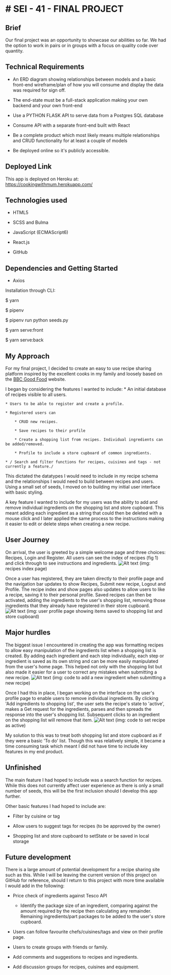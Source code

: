 # # SEI - 41 - FINAL PROJECT
## Brief
Our final project was an opportunity to showcase our abilities so far. We had the option to work in pairs or in groups with a focus on quality code over  quantity.

## Technical Requirements
* An ERD diagram showing relationships between models and a basic front-end wireframe/plan of how you will consume and display the data was required for sign off.

* The end-state must be a full-stack application making your own backend and your own front-end

* Use a PYTHON FLASK API to serve data from a Postgres SQL database

* Consume API with a separate front-end built with React

* Be a complete product which most likely means multiple relationships and CRUD functionality for at least a couple of models

* Be deployed online so it's publicly accessible.

## Deployed Link

This app is deployed on Heroku at: https://cookingwithmum.herokuapp.com/

## Technologies used
* HTML5

* SCSS and Bulma

* JavaScript (ECMAScript6)

* React.js

* GitHub

## Dependencies and Getting Started
* Axios

Installation through CLI:
<!-- to install JavaScript Packages: -->
$ yarn
<!-- to install Python packages: -->
$ pipenv
<!--Then to seed the database: -->
$ pipenv run python seeds.py
<!-- Run the frontend in your localhost: -->
$ yarn serve:front
<!-- Run the backend in your localhost: -->
$ yarn serve:back

## My Approach
For my final project, I decided to create an easy to use recipe sharing platform inspired by the excellent cooks in my family and loosely based on the  [BBC Good Food](https://www.bbcgoodfood.com/)  website.

I began by considering the features I wanted to include:
	* An initial database of recipes visible to all users.

	* Users to be able to register and create a profile.

	* Registered users can

		* CRUD new recipes.

		* Save recipes to their profile

		* Create a shopping list from recipes. Individual ingredients can be added/removed.

		* Profile to include a store cupboard of common ingredients.

	* / Search and filter functions for recipes, cuisines and tags - not currently a feature./

This dictated the datatypes I would need to include in my recipe schema and the relationships I would need to build between recipes and users. Using a small set of seeds, I moved on to building my initial user interface with basic styling.

A key feature I wanted to include for my users was the ability to add and remove individual ingredients on the shopping list and store cupboard. This meant adding each ingredient as a string that could then be deleted with a mouse click and I later applied the same process to the instructions making it easier to edit or delete steps when creating a new recipe.

## User Journey
On arrival, the user is greeted by a simple welcome page and three choices: Recipes, Login and Register. All users can see the index of recipes (fig 1) and click through to see instructions and ingredients.
![Alt text](./src/assets/readme/index.jpg?raw=true "Title")
(img: recipes index page)

Once a user has registered, they are taken directly to their profile page and the navigation bar updates to show Recipes, Submit new recipe, Logout and Profile. The recipe index and show pages also updates to allow users to like a recipe, saving it to their personal profile. Saved recipes can then be activated, adding the ingredients to the user's shopping list, removing those ingredients that they already have registered in their store cupboard.
![Alt text](./src/assets/readme/profile.jpg?raw=true "Title")
(img: user profile page showing items saved to shopping list and store cupboard)

## Major hurdles
The biggest issue I encountered in creating the app was formatting recipes to allow easy manipulation of the ingredients list when a shopping list is created. By adding each ingredient and each step individually, each step or ingredient is saved as its own string and can be more easily manipulated from the user's home page. This helped not only with the shopping list but also made it easier for a user to correct any mistakes when submitting a new recipe.
![Alt text](./src/assets/readme/newrecipeing.jpg?raw=true "Title")
(img: code to add a new ingredient when submitting a new recipe)

Once I had this in place, I began working on the interface on the user's profile page to enable users to remove individual ingredients. By clicking 'Add ingredients to shopping list', the user sets the recipe's state to 'active', makes a Get request for the ingredients, parses and then spreads the response into the user's shopping list. Subsequent clicks to an ingredient on the shopping list will remove that item.
![Alt text](./src/assets/readme/recipeactive.jpg?raw=true "Title")
(img: code to set recipe as active)

My solution to this was to treat both shopping list and store cupboard as if they were a basic 'To do' list. Though this was relatively simple, it became a time consuming task which meant I did not have time to include key features in my end product.

## Unfinished
The main feature I had hoped to include was a search function for recipes. While this does not currently affect user experience as there is only a small number of seeds, this will be the first inclusion should I develop this app further.

Other basic features I had hoped to include are:
  * Filter by cuisine or tag

  * Allow users to suggest tags for recipes (to be approved by the owner)

  * Shopping list and store cupboard to setState or be saved in local storage

## Future development
There is a large amount of potential development for a recipe sharing site such as this. While I will be leaving the current version of this project on GitHub for reference, should I return to this project with more time available I would add in the following:
  * Price check of ingredients against Tesco API

    * Identify the package size of an ingredient, comparing against the amount required by the recipe then calculating any remainder. Remaining ingredients/part packages to be added to the user's store cupboard.

  * Users can follow favourite chefs/cuisines/tags and view on their profile page.

  * Users to create groups with friends or family.

  * Add comments and suggestions to recipes and ingredients.

  * Add discussion groups for recipes, cuisines and equipment.
